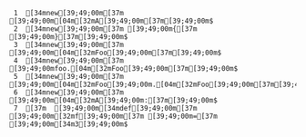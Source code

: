      1	[34mnew[39;49;00m[37m [39;49;00m[04m[32mA[39;49;00m[37m[39;49;00m$
     2	[34mnew[39;49;00m[37m [39;49;00m{[37m [39;49;00m}[37m[39;49;00m$
     3	[34mnew[39;49;00m[37m [39;49;00m[04m[32mFoo[39;49;00m[37m[39;49;00m$
     4	[34mnew[39;49;00m[37m [39;49;00mfoo.[04m[32mFoo[39;49;00m[37m[39;49;00m$
     5	[34mnew[39;49;00m[37m [39;49;00m[04m[32mFoo[39;49;00m.[04m[32mFoo[39;49;00m[37m[39;49;00m$
     6	[34mnew[39;49;00m[37m [39;49;00m[04m[32mA[39;49;00m:[37m[39;49;00m$
     7	[37m  [39;49;00m[34mdef[39;49;00m[37m [39;49;00m[32mf[39;49;00m[37m [39;49;00m=[37m [39;49;00m[34m3[39;49;00m$
